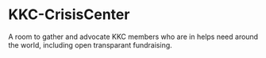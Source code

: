 # KKC-CrisisCenter
A room to gather and advocate KKC members who are in helps need around the world, including open transparant fundraising.
